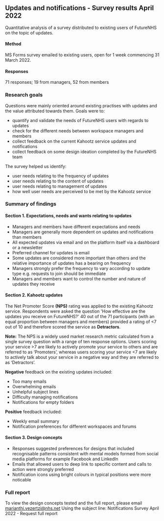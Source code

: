 ## Updates and notifications - Survey results April 2022    
Quantitative analysis of a survey distributed to existing users of FutureNHS on the topic of updates.

#### Method
MS Forms survey emailed to existing users, open for 1 week commencing 31 March 2022.

#### Responses
71 responses; 19 from managers, 52 from members

### Research goals
Questions were mainly oriented around existing practises with updates and the value attributed towards them. Goals were to:
- quantify and validate the needs of FutureNHS users with regards to updates
- check for the different needs between workspace managers and members
- collect feedback on the current Kahootz service updates and notifications
- collect feedback on some design ideation completed by the FutureNHS team

The survey helped us identify:
- user needs relating to the frequency of updates
- user needs relating to the content of updates
- user needs relating to management of updates
- how well user needs are perceived to be met by the Kahootz service


### Summary of findings

#### Section 1. Expectations, needs and wants relating to updates
- Managers and members have different expectations and needs 
- Managers are generally more dependent on updates and notifications than members
- All expected updates via email and on the platform itself via a dashboard or a newsletter 
- Preferred channel for updates is email
- Some updates are considered more important than others and the relative importance of updates has a bearing on frequency 
- Managers strongly prefer the frequency to vary according to update type e.g. requests to join should be immediate
- Managers and members want to control the number and nature of updates they receive

#### Section 2. Kahootz updates
The Net Promoter Score **(NPS)** rating was applied to the existing Kahootz service.
Respondents were asked the question 'How effective are the updates you receive on FutureNHS?' 
40 out of the 71 participants (with an equal proportion between managers and members) provided a rating of <7 out of 10 and therefore scored the service as **Detractors**. 

**Note:** The NPS is a widely used market research metric calculated from a single survey question with a range of ten response options. Users scoring your service >7 are likely to actively promote your service to others and are referred to as ‘Promoters’, whereas users scoring your service <7 are likely to actively talk about your service in a negative way and they are referred to as ‘Detractors’. 

**Negative** feedback on the existing updates included:
- Too many emails
- Overwhelming emails
- Unhelpful subject lines
- Difficulty managing notifications
- Notifications for empty folders

**Positive** feedback included:
- Weekly email summary
- Notification preferences for different workspaces and forums

 #### Section 3. Design concepts
- Responses suggested preferences for designs that included recognisable patterns consistent with mental models formed from social media platforms for example Facebook and LinkedIn
- Emails that allowed users to deep link to specific content and calls to action were strongly preferred
- Notification icons using bright colours in typical positions were more noticable


 ### Full report
To view the design concepts tested and the full report, please email marianthi.vezertzi@nhs.net
Using the subject line: Notifications Survey April 2022 - Request full report
